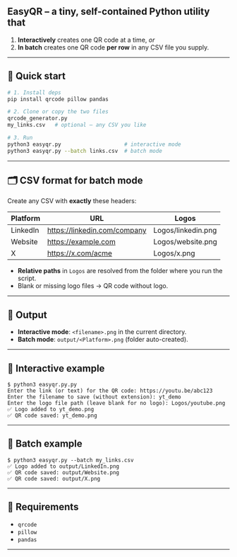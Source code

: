 
## **EasyQR** – a tiny, self-contained Python utility that

1. **Interactively** creates one QR code at a time, *or*  
2. **In batch** creates one QR code **per row** in any CSV file you supply.

---

## 🚀 Quick start

```bash
# 1. Install deps
pip install qrcode pillow pandas

# 2. Clone or copy the two files
qrcode_generator.py
my_links.csv   # optional – any CSV you like

# 3. Run
python3 easyqr.py                    # interactive mode
python3 easyqr.py --batch links.csv  # batch mode
```

---

## 🗂️ CSV format for batch mode

Create any CSV with **exactly** these headers:

| Platform | URL                            | Logos               |
|----------|--------------------------------|---------------------|
| LinkedIn | https://linkedin.com/company   | Logos/linkedin.png  |
| Website  | https://example.com            | Logos/website.png   |
| X        | https://x.com/acme             | Logos/x.png         |

- **Relative paths** in `Logos` are resolved from the folder where you run the script.  
- Blank or missing logo files → QR code without logo.

---

## 📁 Output

- **Interactive mode**: `<filename>.png` in the current directory.  
- **Batch mode**: `output/<Platform>.png` (folder auto-created).

---

## 🧪 Interactive example

```text
$ python3 easyqr.py.py
Enter the link (or text) for the QR code: https://youtu.be/abc123
Enter the filename to save (without extension): yt_demo
Enter the logo file path (leave blank for no logo): Logos/youtube.png
✅ Logo added to yt_demo.png
✅ QR code saved: yt_demo.png
```

---

## 🧩 Batch example

```text
$ python3 easyqr.py --batch my_links.csv
✅ Logo added to output/LinkedIn.png
✅ QR code saved: output/Website.png
✅ QR code saved: output/X.png
```

---

## 📄 Requirements

- `qrcode`
- `pillow`  
- `pandas`

---
